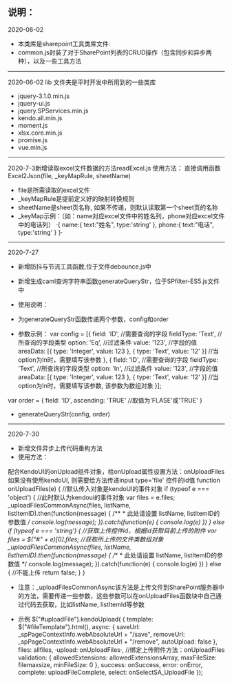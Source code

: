 说明：
------------------------------------------------------------------------------
2020-06-02
* 本类库是sharepoint工具类库文件:
* common.js封装了对于SharePoint列表的CRUD操作（包含同步和异步两种），以及一些工具方法
------------------------------------------------------------------------------
2020-06-02
lib 文件夹是平时开发中所用到的一些类库
* jquery-3.1.0.min.js
* jquery-ui.js
* jquery.SPServices.min.js
* kendo.all.min.js
* moment.js
* xlsx.core.min.js
* promise.js
* vue.min.js
------------------------------------------------------------------------------
2020-7-3新增读取excel文件数据的方法readExcel.js
使用方法：
直接调用函数Excel2Json(file, _keyMapRule, sheetName)
 * file是所需读取的excel文件
 * _keyMapRule是提前定义好的映射转换规则
 * sheetName是sheet页名称, 如果不传递，则默认读取第一个sheet页的名称
 * _keyMap示例：（如：name对应excel文件中的姓名列，phone对应excel文件中的电话列）
         ·{
          name:{
           text:"姓名",
           type:'string'
         },
         phone:{
          text:"电话",
          type:'string'
         }
        }·
-----------------------------------------------------------------------------
2020-7-27 
* 新增防抖与节流工具函数,位于文件debounce.js中
* 新增生成caml查询字符串函数generateQueryStr，位于SPfilter-ES5.js文件中

* 使用说明：
* 为generateQueryStr函数传递两个参数，config和order
* 参数示例：
var config = [{
    field: 'ID', //需要查询的字段
    fieldType: 'Text', //所查询的字段类型
    option: 'Eq', //过滤条件
    value: '123', //字段的值
    areaData: [{
            type: 'Integer',
            value: 123
        }, {
            type: 'Text',
            value: '12'
        }] //当option为In时，需要填写该参数
}, {
    field: 'ID', //需要查询的字段
    fieldType: 'Text', //所查询的字段类型
    option: 'In', //过滤条件
    value: '123', //字段的值
    areaData: [{
            type: 'Integer',
            value: 123
        }, {
            type: 'Text',
            value: '12'
        }] //当option为In时，需要填写该参数, 该参数为数组对象
}];

var order = {
    field: 'ID',
    ascending: 'TRUE' //取值为'FLASE'或'TRUE'
}

* generateQueryStr(config, order)

-----------------------------------------------------------------------------
2020-7-30
* 新增文件异步上传代码重构方法
* 使用方法：

配合KendoUI的onUpload组件对象，给onUpload属性设置方法：onUploadFiles
如果没有使用kendoUI, 则需要给方法传递input type='file' 控件的id值
function onUploadFiles(e) {
    //默认传入对象是kendoUI的事件对象
    if (typeof e === 'object') {
        //此时默认为kendoui的事件对象
        var files = e.files;
        _uploadFilesCommonAsync(files, listName, listItemID).then(function(message) {
        /**
         * 此处请设置 listName, listItemID的参数值
         */
            console.log(message);
        }).catch(function(e) {
            console.log(e)
        })
    } else if (typeof e === 'string') {
        //获取上传控件id，根据id获取目前上传的附件
        var files = $("#" + e)[0].files; //获取所上传的文件类数组对象
        _uploadFilesCommonAsync(files, listName, listItemID).then(function(message) {
        /**
         * 此处请设置 listName, listItemID的参数值
         */
            console.log(message);
        }).catch(function(e) {
            console.log(e)
        })
    } else {
        //不能上传
        return false;
    }
}

* 注意：_uploadFilesCommonAsync该方法是上传文件到SharePoint服务器中的方法，需要传递一些参数，这些参数可以在onUploadFiles函数块中自己通过代码去获取，比如listName, listItemId等参数

* 示例
        $("#uploadFile").kendoUpload(
            {
                template: $("#fileTemplate").html(),
                async:
                {
                    saveUrl: _spPageContextInfo.webAbsoluteUrl + "/save",
                    removeUrl: _spPageContextInfo.webAbsoluteUrl + "/remove",
                    autoUpload: false
                },
                files: allfiles,
                ·upload: onUploadFiles·, //绑定上传附件方法：onUploadFiles
                validation: {
                    allowedExtensions: allowedExtensionsArray,
                    maxFileSize: filemaxsize,
                    minFileSize: 0
                },
                success: onSuccess,
                error: onError,
                complete: uploadFileComplete,
                select: onSelectSA_UploadFile
            });